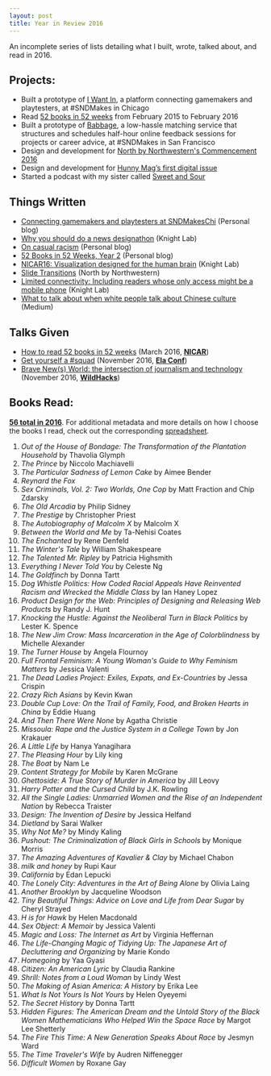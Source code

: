 ```yaml
---
layout: post
title: Year in Review 2016
---
```


An incomplete series of lists detailing what I built, wrote, talked about, and read in 2016.

## Projects:
- Built a prototype of [I Want In](https://iwantingames.herokuapp.com/), a platform connecting gamemakers and playtesters, at #SNDMakes in Chicago
- Read [52 books in 52 weeks](https://www.goodreads.com/review/list/5789743?shelf=52-books-in-52-weeks-2015) from February 2015 to February 2016
- Built a prototype of [Babbage](http://babbage-sndmakes.herokuapp.com/), a low-hassle matching service that structures and schedules half-hour online feedback sessions for projects or career advice, at #SNDMakes in San Francisco
- Design and development for [North by Northwestern's Commencement 2016](http://apps.northbynorthwestern.com/commencement/2016/)
- Design and development for [Hunny Mag’s first digital issue](http://hunnymag.github.io/)
- Started a podcast with my sister called [Sweet and Sour](http://sweetandsour.fm/)

## Things Written
- [Connecting gamemakers and playtesters at SNDMakesChi](http://nicolezhu.github.io/sndmakeschi-iwantin/) (Personal blog)
- [Why you should do a news designathon](https://medium.com/learning-journalism-tech/why-you-should-do-sndmakes-45b017f6fd4c#.8pcwovx95) (Knight Lab)
- [On casual racism](http://nicolezhu.github.io/on-casual-racism/) (Personal blog)
- [52 Books in 52 Weeks, Year 2](http://nicolezhu.github.io/52-books-in-52-weeks-year2/) (Personal blog)
- [NICAR16: Visualization designed for the human brain](http://knightlab.northwestern.edu/2016/03/12/nicar16-dont-make-me-think-visualization-designed-for-the-human-brain/) (Knight Lab)
- [Slide Transitions](http://apps.northbynorthwestern.com/commencement/2016/story/nicole-zhu/) (North by Northwestern)
- [Limited connectivity: Including readers whose only access might be a mobile phone](http://knightlab.northwestern.edu/2016/06/20/limited-connectivity-including-readers-whose-only-access-might-be-a-mobile-phone/) (Knight Lab)
- [What to talk about when white people talk about Chinese culture](https://medium.com/@nz/what-to-talk-about-when-white-people-talk-about-chinese-culture-39c6878a137d#.5db0veri2) (Medium)

## Talks Given
- [How to read 52 books in 52 weeks](https://www.youtube.com/watch?v=QyCg8SwRAi8) (March 2016, **[NICAR](http://ire.org/nicar/)**)
- [Get yourself a #squad](https://docs.google.com/presentation/d/1idrxZ0t1M-t5rPam9mogcQ00mzcgOXoAHpJJXdlnPFc/edit?usp=sharing) (November 2016, **[Ela Conf](http://elaconf.com/)**)
- [Brave New(s) World: the intersection of journalism and technology](https://docs.google.com/presentation/d/1yEz_cr2zdLjef8MvRsohEhW7yZHw7QPjLHhqb5NqH9M/edit?usp=sharing) (November 2016, **[WildHacks](http://wildhacks.org/)**)

## Books Read:

**[56 total in 2016](https://www.goodreads.com/challenges/3890-2016-reading-challenge)**. For additional metadata and more details on how I choose the books I read, check out the corresponding [spreadsheet](https://docs.google.com/spreadsheets/d/1JTrkx_8jeIJ_Q3vwwppr4_n9XULfNeD0Rt7ccMktums/edit?usp=sharing).

1. *Out of the House of Bondage: The Transformation of the Plantation Household* by Thavolia Glymph
2. *The Prince* by Niccolo Machiavelli
3. *The Particular Sadness of Lemon Cake* by Aimee Bender
4. *Reynard the Fox*
5. *Sex Criminals, Vol. 2: Two Worlds, One Cop* by Matt Fraction and Chip Zdarsky
6. *The Old Arcadia* by Philip Sidney
7. *The Prestige* by Christopher Priest
8. *The Autobiography of Malcolm X* by Malcolm X
9. *Between the World and Me* by Ta-Nehisi Coates
10. *The Enchanted* by Rene Denfeld
11. *The Winter's Tale* by William Shakespeare
12. *The Talented Mr. Ripley* by Patricia Highsmith
13. *Everything I Never Told You* by Celeste Ng
14. *The Goldfinch* by Donna Tartt
15. *Dog Whistle Politics: How Coded Racial Appeals Have Reinvented Racism and Wrecked the Middle Class* by Ian Haney Lopez
16. *Product Design for the Web: Principles of Designing and Releasing Web Products* by Randy J. Hunt
17. *Knocking the Hustle: Against the Neoliberal Turn in Black Politics* by Lester K. Spence
18. *The New Jim Crow: Mass Incarceration in the Age of Colorblindness* by Michelle Alexander
19. *The Turner House* by Angela Flournoy
20. *Full Frontal Feminism: A Young Woman's Guide to Why Feminism Matters* by Jessica Valenti
21. *The Dead Ladies Project: Exiles, Expats, and Ex-Countries* by Jessa Crispin
22. *Crazy Rich Asians* by Kevin Kwan
23. *Double Cup Love: On the Trail of Family, Food, and Broken Hearts in China* by Eddie Huang
24. *And Then There Were None* by Agatha Christie
25. *Missoula: Rape and the Justice System in a College Town* by Jon Krakauer
26. *A Little Life* by Hanya Yanagihara
27. *The Pleasing Hour* by Lily king
28. *The Boat* by Nam Le
29. *Content Strategy for Mobile* by Karen McGrane
30. *Ghettoside: A True Story of Murder in America* by Jill Leovy
31. *Harry Potter and the Cursed Child* by J.K. Rowling
32. *All the Single Ladies: Unmarried Women and the Rise of an Independent Nation* by Rebecca Traister
33. *Design: The Invention of Desire* by Jessica Helfand
34. *Dietland* by Sarai Walker
35. *Why Not Me?* by Mindy Kaling
36. *Pushout: The Criminalization of Black Girls in Schools* by Monique Morris
37. *The Amazing Adventures of Kavalier & Clay* by Michael Chabon
38. *milk and honey* by Rupi Kaur
39. *California* by Edan Lepucki
40. *The Lonely City: Adventures in the Art of Being Alone* by Olivia Laing
41. *Another Brooklyn* by Jacqueline Woodson
42. *Tiny Beautiful Things: Advice on Love and Life from Dear Sugar* by Cheryl Strayed
43. *H is for Hawk* by Helen Macdonald
44. *Sex Object: A Memoir* by Jessica Valenti
45. *Magic and Loss: The Internet as Art* by Virginia Heffernan
46. *The Life-Changing Magic of Tidying Up: The Japanese Art of Decluttering and Organizing* by Marie Kondo
47. *Homegoing* by Yaa Gyasi
48. *Citizen: An American Lyric* by Claudia Rankine
49. *Shrill: Notes from a Loud Woman* by Lindy West
50. *The Making of Asian America: A History* by Erika Lee
51. *What Is Not Yours Is Not Yours* by Helen Oyeyemi
52. *The Secret History* by Donna Tartt
53. *Hidden Figures: The American Dream and the Untold Story of the Black Women Mathematicians Who Helped Win the Space Race* by Margot Lee Shetterly
54. *The Fire This Time: A New Generation Speaks About Race* by Jesmyn Ward
55. *The Time Traveler's Wife* by Audren Niffenegger
56. *Difficult Women* by Roxane Gay